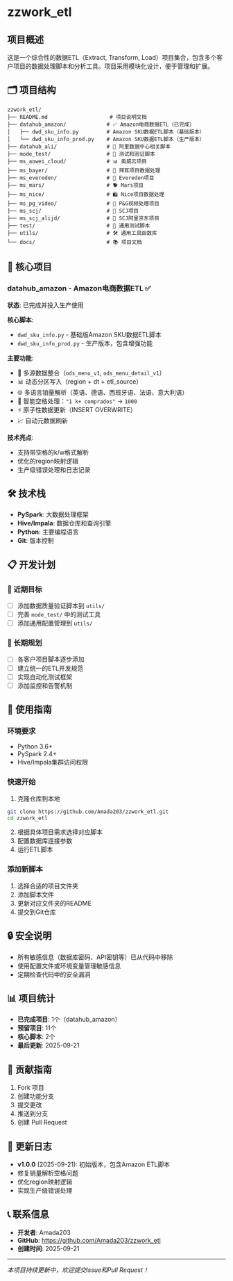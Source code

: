 # zzwork_etl

## 项目概述
这是一个综合性的数据ETL（Extract, Transform, Load）项目集合，包含多个客户项目的数据处理脚本和分析工具。项目采用模块化设计，便于管理和扩展。

## 🗂️ 项目结构
```
zzwork_etl/
├── README.md                    # 项目说明文档
├── datahub_amazon/             # ✅ Amazon电商数据ETL（已完成）
│   ├── dwd_sku_info.py         # Amazon SKU数据ETL脚本（基础版本）
│   └── dwd_sku_info_prod.py    # Amazon SKU数据ETL脚本（生产版本）
├── datahub_ali/                # 🔄 阿里数据中心相关脚本
├── mode_test/                  # 🧪 测试和验证脚本
├── ms_aowei_cloud/             # 📊 奥威云项目
├── ms_bayer/                   # 🌾 拜耳项目数据处理
├── ms_evereden/                # 🧴 Evereden项目
├── ms_mars/                    # 🐕 Mars项目
├── ms_nice/                    # 🛍️ Nice项目数据处理
├── ms_pg_video/                # 🎥 P&G视频处理项目
├── ms_scj/                     # 🧽 SCJ项目
├── ms_scj_alijd/               # 🛒 SCJ阿里京东项目
├── test/                       # 🔧 通用测试脚本
├── utils/                      # 🛠️ 通用工具函数库
└── docs/                       # 📚 项目文档
```

## 🚀 核心项目

### datahub_amazon - Amazon电商数据ETL ✅
**状态**: 已完成并投入生产使用

**核心脚本**:
- `dwd_sku_info.py` - 基础版Amazon SKU数据ETL脚本
- `dwd_sku_info_prod.py` - 生产版本，包含增强功能

**主要功能**:
- 🔄 多源数据整合（`ods_menu_v1`, `ods_menu_detail_v1`）
- 📊 动态分区写入（region + dt + etl_source）
- 🌐 多语言销量解析（英语、德语、西班牙语、法语、意大利语）
- 🔧 智能空格处理：`"1 k+ comprados"` → `1000`
- ⚡ 原子性数据更新（INSERT OVERWRITE）
- 📈 自动元数据刷新

**技术亮点**:
- 支持带空格的k/w格式解析
- 优化的region映射逻辑
- 生产级错误处理和日志记录

## 🛠️ 技术栈
- **PySpark**: 大数据处理框架
- **Hive/Impala**: 数据仓库和查询引擎
- **Python**: 主要编程语言
- **Git**: 版本控制

## 📋 开发计划

### 🎯 近期目标
- [ ] 添加数据质量验证脚本到 `utils/`
- [ ] 完善 `mode_test/` 中的测试工具
- [ ] 添加通用配置管理到 `utils/`

### 🔮 长期规划
- [ ] 各客户项目脚本逐步添加
- [ ] 建立统一的ETL开发规范
- [ ] 实现自动化测试框架
- [ ] 添加监控和告警机制

## 📖 使用指南

### 环境要求
- Python 3.6+
- PySpark 2.4+
- Hive/Impala集群访问权限

### 快速开始
1. 克隆仓库到本地
```bash
git clone https://github.com/Amada203/zzwork_etl.git
cd zzwork_etl
```

2. 根据具体项目需求选择对应脚本
3. 配置数据库连接参数
4. 运行ETL脚本

### 添加新脚本
1. 选择合适的项目文件夹
2. 添加脚本文件
3. 更新对应文件夹的README
4. 提交到Git仓库

## 🔒 安全说明
- 所有敏感信息（数据库密码、API密钥等）已从代码中移除
- 使用配置文件或环境变量管理敏感信息
- 定期检查代码中的安全漏洞

## 📊 项目统计
- **已完成项目**: 1个（datahub_amazon）
- **预留项目**: 11个
- **核心脚本**: 2个
- **最后更新**: 2025-09-21

## 👥 贡献指南
1. Fork 项目
2. 创建功能分支
3. 提交更改
4. 推送到分支
5. 创建 Pull Request

## 📝 更新日志
- **v1.0.0** (2025-09-21): 初始版本，包含Amazon ETL脚本
- 修复销量解析空格问题
- 优化region映射逻辑
- 实现生产级错误处理

## 📞 联系信息
- **开发者**: Amada203
- **GitHub**: https://github.com/Amada203/zzwork_etl
- **创建时间**: 2025-09-21

---
*本项目持续更新中，欢迎提交Issue和Pull Request！*